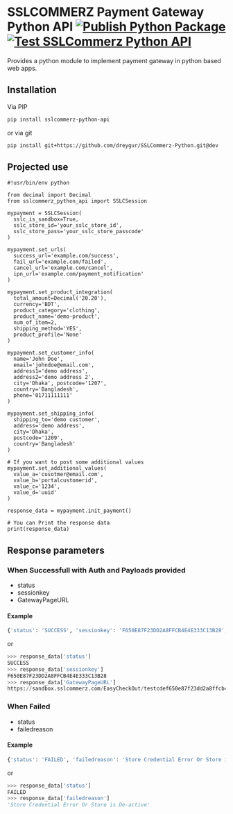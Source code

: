 # SSLCOMMERZ Payment Gateway Python API [![Publish Python Package](https://github.com/dreygur/SSLCommerz-Python/actions/workflows/publish.yml/badge.svg)](https://github.com/dreygur/SSLCommerz-Python/actions/workflows/publish.yml) [![Test SSLCommerz Python API](https://github.com/dreygur/SSLCommerz-Python/actions/workflows/test.yml/badge.svg)](https://github.com/dreygur/SSLCommerz-Python/actions/workflows/test.yml)

Provides a python module to implement payment gateway in python based web apps.

## Installation

Via PIP

```sh
pip install sslcommerz-python-api
```

or via git

```sh
pip install git+https://github.com/dreygur/SSLCommerz-Python.git@dev
```

## Projected use

```python3
#!usr/bin/env python

from decimal import Decimal
from sslcommerz_python_api import SSLCSession

mypayment = SSLCSession(
  sslc_is_sandbox=True,
  sslc_store_id='your_sslc_store_id',
  sslc_store_pass='your_sslc_store_passcode'
)

mypayment.set_urls(
  success_url='example.com/success',
  fail_url='example.com/failed',
  cancel_url='example.com/cancel',
  ipn_url='example.com/payment_notification'
)

mypayment.set_product_integration(
  total_amount=Decimal('20.20'),
  currency='BDT',
  product_category='clothing',
  product_name='demo-product',
  num_of_item=2,
  shipping_method='YES',
  product_profile='None'
)

mypayment.set_customer_info(
  name='John Doe',
  email='johndoe@email.com',
  address1='demo address',
  address2='demo address 2',
  city='Dhaka', postcode='1207',
  country='Bangladesh',
  phone='01711111111'
)

mypayment.set_shipping_info(
  shipping_to='demo customer',
  address='demo address',
  city='Dhaka',
  postcode='1209',
  country='Bangladesh'
)

# If you want to post some additional values
mypayment.set_additional_values(
  value_a='cusotmer@email.com',
  value_b='portalcustomerid',
  value_c='1234',
  value_d='uuid'
)

response_data = mypayment.init_payment()

# You can Print the response data
print(response_data)
```

## Response parameters

### When Successfull with Auth and Payloads provided

- status
- sessionkey
- GatewayPageURL

#### Example

```sh
{'status': 'SUCCESS', 'sessionkey': 'F650E87F23DD2A8FFCB4E4E333C13B28', 'GatewayPageURL': 'https://sandbox.sslcommerz.com/EasyCheckOut/testcdef650e87f23dd2a8ffcb4234fasf3b28'}
```

or

```python
>>> response_data['status']
SUCCESS
>>> response_data['sessionkey']
F650E87F23DD2A8FFCB4E4E333C13B28
>>> response_data['GatewayPageURL']
https://sandbox.sslcommerz.com/EasyCheckOut/testcdef650e87f23dd2a8ffcb4234fasf3b28
```

### When Failed

- status
- failedreason

#### Example

```sh
{'status': 'FAILED', 'failedreason': 'Store Credential Error Or Store is De-active'}
```

or

```python
>>> response_data['status']
FAILED
>>> response_data['failedreason']
'Store Credential Error Or Store is De-active'
```
